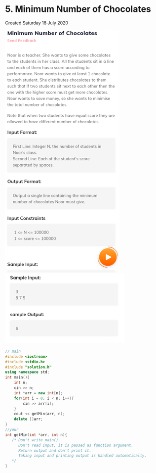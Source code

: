 # 5. Minimum Number of Chocolates
Created Saturday 18 July 2020

![](5._Minimum_Number_of_Chocolates_-_80/pasted_image.png)
![](5._Minimum_Number_of_Chocolates_-_80/pasted_image001.png)
```c++
// main
#include <iostream>
#include <stdio.h>
#include "solution.h"
using namespace std;
int main(){
    int n;
    cin >> n;
    int *arr = new int[n];
    for(int i = 0; i < n; i++){
        cin >> arr[i];
    }
    cout << getMin(arr, n);
    delete []arr;
}
//your
int getMin(int *arr, int n){
   /* Don't write main().
      Don't read input, it is passed as function argument.
      Return output and don't print it.
      Taking input and printing output is handled automatically.
   */
}
```
